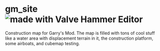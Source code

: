 # gm_site ![made with Valve Hammer Editor](https://img.shields.io/badge/made%20with-Valve%20Hammer%20Editor-orange)
Construction map for Garry's Mod.
The map is filled with tons of cool stuff like a water area with displacement terrain in it, the construction platform, some airboats, and cubemap testing.

